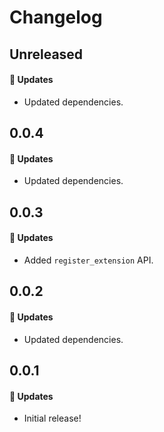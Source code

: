 # Changelog

## Unreleased

#### 🚀 Updates

- Updated dependencies.

## 0.0.4

#### 🚀 Updates

- Updated dependencies.

## 0.0.3

#### 🚀 Updates

- Added `register_extension` API.

## 0.0.2

#### 🚀 Updates

- Updated dependencies.

## 0.0.1

#### 🚀 Updates

- Initial release!
